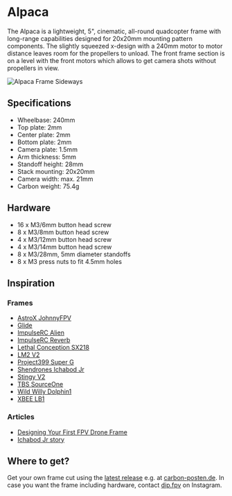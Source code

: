 # Alpaca
The Alpaca is a lightweight, 5", cinematic, all-round quadcopter frame with long-range capabilities designed for 20x20mm mounting pattern components. The slightly squeezed x-design with a 240mm motor to motor distance leaves room for the propellers to unload. The front frame section is on a level with the front motors which allows to get camera shots without propellers in view.

![Alpaca Frame Sideways](https://github.com/derpixeldan/alpaca/blob/master/images/alpaca-v1.2-render-dynamic.png)

## Specifications
* Wheelbase: 240mm
* Top plate: 2mm
* Center plate: 2mm
* Bottom plate: 2mm
* Camera plate: 1.5mm
* Arm thickness: 5mm
* Standoff height: 28mm
* Stack mounting: 20x20mm
* Camera width: max. 21mm
* Carbon weight: 75.4g

## Hardware
* 16 x M3/6mm button head screw
* 8 x M3/8mm button head screw
* 4 x M3/12mm button head screw
* 4 x M3/14mm button head screw
* 8 x M3/28mm, 5mm diameter standoffs
* 8 x M3 press nuts to fit 4.5mm holes

## Inspiration

### Frames
* [AstroX JohnnyFPV](http://astrox.kr/category/johnnyfpv/77/)
* [Glide](https://fpvcycle.com/collections/frames/products/glide-5-frame-constructed-of-premium-materials)
* [ImpulseRC Alien](https://impulserc.com/collections/alien/products/alien-fpv-frame)
* [ImpulseRC Reverb](https://impulserc.com/collections/reverb/products/reverb-fpv-frame)
* [Lethal Conception SX218](https://www.drone-fpv-racer.com/lethal-conception-sx218-by-petit-soldat-4298.html)
* [LM2 V2](https://armattanproductions.com/pages/kit_detail/806)
* [Project399 Super G](https://www.project399.com/collections/products/products/super-g)
* [Shendrones Ichabod Jr](https://shendrones.myshopify.com/products/ichabod-jr-1)
* [Stingy V2](https://xhover.com/collections/stingy-v2/products/stingy-v2)
* [TBS SourceOne](https://github.com/tbs-trappy/source_one)
* [Wild Willy Dolphin1](https://www.getfpv.com/wild-willy-dolphin1-5-frame.html)
* [XBEE LB1](http://xbee.kr/product/xbee-lb1/497/)

### Articles
* [Designing Your First FPV Drone Frame](https://www.getfpv.com/learn/fpv-diy-repairs-and-mods/designing-first-fpv-drone-frame/)
* [Ichabod Jr story](http://www.shendrones.com/ichabod-jr)

## Where to get?
Get your own frame cut using the [latest release](https://github.com/derpixeldan/alpaca/releases/) e.g. at [carbon-posten.de](https://carbon-posten.de/). In case you want the frame including hardware, contact [dip.fpv](https://www.instagram.com/dip.fpv/) on Instagram.
